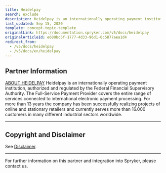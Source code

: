 ```yaml
---
title: Heidelpay
search: exclude
description: Heidelpay is an internationally operating payment institution, authorized and regulated by the Federal Financial Supervisory Authority.
last_updated: Sep 15, 2020
template: concept-topic-template
originalLink: https://documentation.spryker.com/v5/docs/heidelpay
originalArticleId: e600bc5f-1777-4d33-96d1-0c5877aea1d4
redirect_from:
  - /v5/docs/heidelpay
  - /v5/docs/en/heidelpay
---
```


## Partner Information

[ABOUT HEIDELPAY](https://www.heidelpay.de/)
Heidelpay is an internationally operating payment institution, authorized and regulated by the Federal Financial Supervisory Authority. The Full-Service Payment Provider covers the entire range of services connected to international electronic payment processing. For more than 13 years the company has been successfully realizing projects of online and stationary retailers and currently serves more than 16.000 customers in many different industrial sectors worldwide.

---

## Copyright and Disclaimer

See [Disclaimer](https://github.com/spryker/spryker-documentation).

---
For further information on this partner and integration into Spryker, please contact us.

<div class="hubspot-form js-hubspot-form" data-portal-id="2770802" data-form-id="163e11fb-e833-4638-86ae-a2ca4b929a41" id="hubspot-1"></div>
